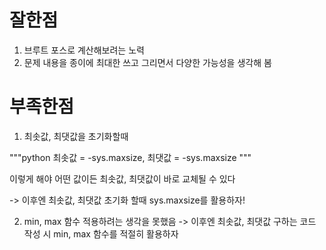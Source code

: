 # 잘한점
1. 브루트 포스로 계산해보려는 노력
2. 문제 내용을 종이에 최대한 쓰고 그리면서 다양한 가능성을 생각해 봄

# 부족한점
1. 최솟값, 최댓값을 초기화할때

  """python
   최솟값 = -sys.maxsize, 최댓값 = -sys.maxsize
  """

  이렇게 해야 어떤 값이든 최솟값, 최댓값이 바로 교체될 수 있다

  -> 이후엔 최솟값, 최댓값 초기화 할때 sys.maxsize를 활용하자!

2. min, max 함수 적용하려는 생각을 못했음
   -> 이후엔 최솟값, 최댓값 구하는 코드 작성 시 min, max 함수를 적절히 활용하자
